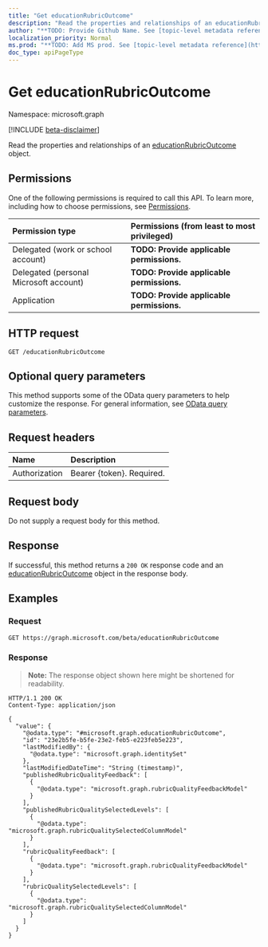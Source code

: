 ```yaml
---
title: "Get educationRubricOutcome"
description: "Read the properties and relationships of an educationRubricOutcome object."
author: "**TODO: Provide Github Name. See [topic-level metadata reference](https://msgo.azurewebsites.net/add/document/guidelines/metadata.html#topic-level-metadata)**"
localization_priority: Normal
ms.prod: "**TODO: Add MS prod. See [topic-level metadata reference](https://msgo.azurewebsites.net/add/document/guidelines/metadata.html#topic-level-metadata)**"
doc_type: apiPageType
---
```


# Get educationRubricOutcome
Namespace: microsoft.graph

[!INCLUDE [beta-disclaimer](../../includes/beta-disclaimer.md)]

Read the properties and relationships of an [educationRubricOutcome](../resources/educationrubricoutcome.md) object.

## Permissions
One of the following permissions is required to call this API. To learn more, including how to choose permissions, see [Permissions](/graph/permissions-reference).

|Permission type|Permissions (from least to most privileged)|
|:---|:---|
|Delegated (work or school account)|**TODO: Provide applicable permissions.**|
|Delegated (personal Microsoft account)|**TODO: Provide applicable permissions.**|
|Application|**TODO: Provide applicable permissions.**|

## HTTP request

<!-- {
  "blockType": "ignored"
}
-->
``` http
GET /educationRubricOutcome
```

## Optional query parameters
This method supports some of the OData query parameters to help customize the response. For general information, see [OData query parameters](/graph/query-parameters).

## Request headers
|Name|Description|
|:---|:---|
|Authorization|Bearer {token}. Required.|

## Request body
Do not supply a request body for this method.

## Response

If successful, this method returns a `200 OK` response code and an [educationRubricOutcome](../resources/educationrubricoutcome.md) object in the response body.

## Examples

### Request
<!-- {
  "blockType": "request",
  "name": "get_educationrubricoutcome"
}
-->
``` http
GET https://graph.microsoft.com/beta/educationRubricOutcome
```


### Response
>**Note:** The response object shown here might be shortened for readability.
<!-- {
  "blockType": "response",
  "truncated": true,
  "@odata.type": "microsoft.graph.educationRubricOutcome"
}
-->
``` http
HTTP/1.1 200 OK
Content-Type: application/json

{
  "value": {
    "@odata.type": "#microsoft.graph.educationRubricOutcome",
    "id": "23e2b5fe-b5fe-23e2-feb5-e223feb5e223",
    "lastModifiedBy": {
      "@odata.type": "microsoft.graph.identitySet"
    },
    "lastModifiedDateTime": "String (timestamp)",
    "publishedRubricQualityFeedback": [
      {
        "@odata.type": "microsoft.graph.rubricQualityFeedbackModel"
      }
    ],
    "publishedRubricQualitySelectedLevels": [
      {
        "@odata.type": "microsoft.graph.rubricQualitySelectedColumnModel"
      }
    ],
    "rubricQualityFeedback": [
      {
        "@odata.type": "microsoft.graph.rubricQualityFeedbackModel"
      }
    ],
    "rubricQualitySelectedLevels": [
      {
        "@odata.type": "microsoft.graph.rubricQualitySelectedColumnModel"
      }
    ]
  }
}
```

